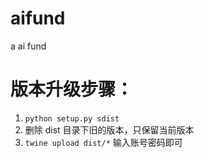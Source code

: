 # aifund
a ai fund


# 版本升级步骤：
1. `python setup.py sdist`
2. 删除 dist 目录下旧的版本，只保留当前版本
3. `twine upload dist/*`   输入账号密码即可